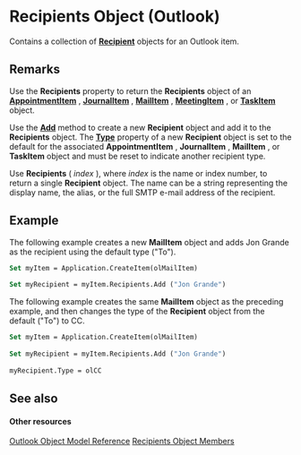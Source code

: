 
# Recipients Object (Outlook)

Contains a collection of  **[Recipient](8cee4d79-ec55-52a4-710b-6456944ca86d.md)** objects for an Outlook item.


## Remarks

Use the  **Recipients** property to return the **Recipients** object of an **[AppointmentItem](204a409d-654e-27aa-643a-8344c631b82d.md)** , **[JournalItem](6e850295-39f9-47b8-e866-9622e9958c69.md)** , **[MailItem](14197346-05d2-0250-fa4c-4a6b07daf25f.md)** , **[MeetingItem](b75730f5-b395-3d66-5acd-b64fd8fcd78f.md)** , or **[TaskItem](5df8cfa5-5460-a5a1-a130-ba5bca1a0091.md)** object.

Use the  **[Add](7c285291-0f92-ca8d-1c7b-a71ace83ac84.md)** method to create a new **Recipient** object and add it to the **Recipients** object. The **[Type](3bdc616c-f008-ec95-0a92-0f704eedee34.md)** property of a new **Recipient** object is set to the default for the associated **AppointmentItem** , **JournalItem** , **MailItem** , or **TaskItem** object and must be reset to indicate another recipient type.

Use  **Recipients** ( _index_ ), where _index_ is the name or index number, to return a single **Recipient** object. The name can be a string representing the display name, the alias, or the full SMTP e-mail address of the recipient.


## Example

The following example creates a new  **MailItem** object and adds Jon Grande as the recipient using the default type ("To").


```vb
Set myItem = Application.CreateItem(olMailItem) 
 
Set myRecipient = myItem.Recipients.Add ("Jon Grande")
```

The following example creates the same  **MailItem** object as the preceding example, and then changes the type of the **Recipient** object from the default ("To") to CC.




```vb
Set myItem = Application.CreateItem(olMailItem) 
 
Set myRecipient = myItem.Recipients.Add ("Jon Grande") 
 
myRecipient.Type = olCC
```


## See also


#### Other resources


[Outlook Object Model Reference](http://msdn.microsoft.com/library/73221b13-d8d8-99b8-3394-b95dbbfd5ddc%28Office.15%29.aspx)
[Recipients Object Members](958f9e6d-c499-4c19-0550-02506998b125.md)
